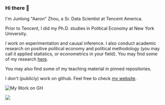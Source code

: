 ### Hi there 👋

I'm Junlong "Aaron" Zhou, a Sr. Data Scientist at Tencent America. 

Prior to Tencent, I did my Ph.D. studies in Political Economy at New York University.

I work on experimentation and causal inference. I also conduct academic research on positive political economy and political methodology (you may call it applied statistics, or econometrics in your field). You may find some of my research [here](https://scholar.google.com/citations?user=LadSnrMAAAAJ).

You may also find some of my teaching material in pinned repositories. 

I don't (publicly) work on github. Feel free to check [my website](https://www.zhoujunlong.com/).

![My Work on GH](https://github-readme-stats.vercel.app/api/?username=zjl0714&show_icons=true&title_color=fff&icon_color=79ff97&text_color=9f9f9f&bg_color=151515)

![](https://komarev.com/ghpvc/?username=zjl0714)
